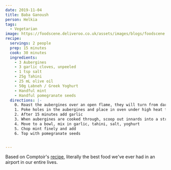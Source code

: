 ```yaml
---
date: 2019-11-04
title: Baba Ganoush
person: Helkia
tags:
  - Vegetarian
image: https://foodscene.deliveroo.co.uk/assets/images/blogs/foodscene.deliveroo.co.uk/en/recipes/1GJ2mPqEagkio7UhRAV-vxuWmcmhsaqFdtKzapEeGZmM/h_20_smokedaubergine.jpg?v=1.01
recipe:
  servings: 2 people
  prep: 15 minutes
  cook: 30 minutes
  ingredients:
    - 3 Aubergines
    - 3 garlic cloves, unpeeled
    - 1 tsp salt
    - 25g Tahini
    - 25 mL olive oil
    - 50g Labneh / Greek Yoghurt
    - Handful mint
    - Handful pomegranate seeds
  directions: |-
    0. Roast the aubergines over an open flame, they will turn from dark purple to dark red in places when done
    1. Poke holes in the aubergines and place in oven under high heat for 30 minutes
    2. After 15 minutes add garlic
    3. When aubergines are cooked through, scoop out innards into a strainer and remove excess liquid, mashing them as you go.
    4. Move to a bowl, mix in garlic, tahini, salt, yoghurt
    5. Chop mint finely and add
    6. Top with pomegranate seeds


---
```


Based on Comptoir's [recipe](https://foodscene.deliveroo.co.uk/recipes/recipe-comptoir-libanais-babaghanoush-tonykittous.html), literally the best food we've ever had in an airport in our entire lives.
